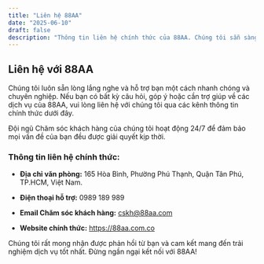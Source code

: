 ```yaml
---
title: "Liên hệ 88AA"
date: "2025-06-10"
draft: false
description: "Thông tin liên hệ chính thức của 88AA. Chúng tôi sẵn sàng hỗ trợ bạn 24/7 qua điện thoại, email và tại địa chỉ văn phòng."
---
```


## Liên hệ với 88AA

Chúng tôi luôn sẵn lòng lắng nghe và hỗ trợ bạn một cách nhanh chóng và chuyên nghiệp. Nếu bạn có bất kỳ câu hỏi, góp ý hoặc cần trợ giúp về các dịch vụ của 88AA, vui lòng liên hệ với chúng tôi qua các kênh thông tin chính thức dưới đây.

Đội ngũ Chăm sóc khách hàng của chúng tôi hoạt động 24/7 để đảm bảo mọi vấn đề của bạn đều được giải quyết kịp thời.

### Thông tin liên hệ chính thức:

* **Địa chỉ văn phòng:**
    165 Hòa Bình, Phường Phú Thạnh, Quận Tân Phú, TP.HCM, Việt Nam.

* **Điện thoại hỗ trợ:**
    0989 189 989

* **Email Chăm sóc khách hàng:**
    cskh@88aa.com

* **Website chính thức:**
    https://88aa.com.co

Chúng tôi rất mong nhận được phản hồi từ bạn và cam kết mang đến trải nghiệm dịch vụ tốt nhất. Đừng ngần ngại kết nối với 88AA!